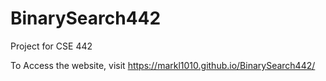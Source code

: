 # BinarySearch442
Project for CSE 442

To Access the website, visit https://markl1010.github.io/BinarySearch442/ 

